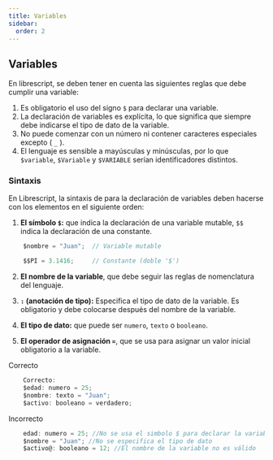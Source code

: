 ```yaml
---
title: Variables
sidebar:
  order: 2
---
```


## Variables

En librescript, se deben tener en cuenta las siguientes reglas que debe cumplir una variable:

1. Es obligatorio el uso del signo `$` para declarar una variable.
2. La declaración de variables es explícita, lo que significa que siempre debe indicarse el tipo de dato de la variable.
3. No puede comenzar con un número ni contener caracteres especiales excepto ( `_` ).  
4. El lenguaje es sensible a mayúsculas y minúsculas, por lo que `$variable`, `$Variable` y `$VARIABLE` serían identificadores distintos.

### Sintaxis

En Librescript, la sintaxis de para la declaración de variables deben hacerse con los elementos en el siguiente orden:

1. **El símbolo `$`:** que indica la declaración de una variable mutable, `$$` indica la declaración de una constante.

~~~javascript
    $nombre = "Juan";  // Variable mutable

    $$PI = 3.1416;     // Constante (doble '$')
~~~

2. **El nombre de la variable**, que debe seguir las reglas de nomenclatura del lenguaje.

3. **`:` (anotación de tipo):** Especifica el tipo de dato de la variable. Es obligatorio y debe colocarse después del nombre de la variable.

4. **El tipo de dato:** que puede ser `numero`, `texto` o `booleano`.

5. **El operador de asignación `=`**, que se usa para asignar un valor inicial obligatorio a la variable.

Correcto

~~~javascript
    Correcto:
    $edad: numero = 25;
    $nombre: texto = "Juan";
    $activo: booleano = verdadero;
~~~

Incorrecto

~~~javascript
    edad: numero = 25; //No se usa el simbolo $ para declarar la variable
    $nombre = "Juan"; //No se especifica el tipo de dato
    $activo@: booleano = 12; //El nombre de la variable no es válido
~~~
